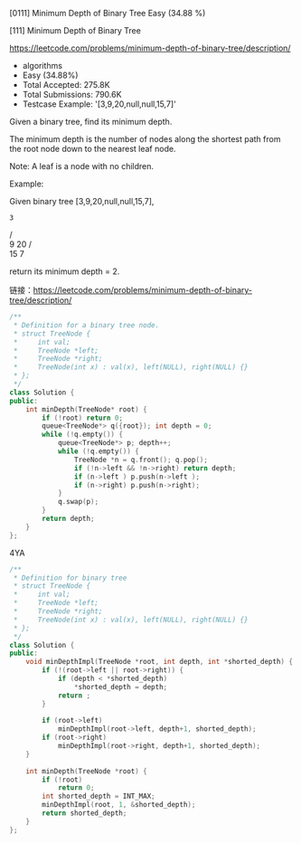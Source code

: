 [0111] Minimum Depth of Binary Tree                                 Easy   (34.88 %)

<!--front-->	
[111] Minimum Depth of Binary Tree  

https://leetcode.com/problems/minimum-depth-of-binary-tree/description/

* algorithms
* Easy (34.88%)
* Total Accepted:    275.8K
* Total Submissions: 790.6K
* Testcase Example:  '[3,9,20,null,null,15,7]'

Given a binary tree, find its minimum depth.

The minimum depth is the number of nodes along the shortest path from the root node down to the nearest leaf node.

Note: A leaf is a node with no children.

Example:

Given binary tree [3,9,20,null,null,15,7],


    3
   / \
  9  20
    /  \
   15   7

return its minimum depth = 2.







<!--back-->

链接：https://leetcode.com/problems/minimum-depth-of-binary-tree/description/

```cpp
/**
 * Definition for a binary tree node.
 * struct TreeNode {
 *     int val;
 *     TreeNode *left;
 *     TreeNode *right;
 *     TreeNode(int x) : val(x), left(NULL), right(NULL) {}
 * };
 */
class Solution {
public:
    int minDepth(TreeNode* root) {
        if (!root) return 0;
        queue<TreeNode*> q({root}); int depth = 0;
        while (!q.empty()) {
            queue<TreeNode*> p; depth++;
            while (!q.empty()) {
                TreeNode *n = q.front(); q.pop();
                if (!n->left && !n->right) return depth;
                if (n->left ) p.push(n->left ); 
                if (n->right) p.push(n->right);
            }
            q.swap(p);
        }
        return depth;
    }
};
```

4YA 

```cpp
/**
 * Definition for binary tree
 * struct TreeNode {
 *     int val;
 *     TreeNode *left;
 *     TreeNode *right;
 *     TreeNode(int x) : val(x), left(NULL), right(NULL) {}
 * };
 */
class Solution {
public:
    void minDepthImpl(TreeNode *root, int depth, int *shorted_depth) {
        if (!(root->left || root->right)) {
            if (depth < *shorted_depth)
                *shorted_depth = depth;
            return ;
        }
        
        if (root->left)
            minDepthImpl(root->left, depth+1, shorted_depth);
        if (root->right)
            minDepthImpl(root->right, depth+1, shorted_depth);
    }
    
    int minDepth(TreeNode *root) {
        if (!root)
            return 0;
        int shorted_depth = INT_MAX;
        minDepthImpl(root, 1, &shorted_depth);
        return shorted_depth;
    }
};
```


